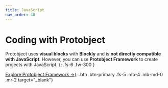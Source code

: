 ```yaml
---
title: JavaScript
nav_order: 40
---
```


# Coding with Protobject  

Protobject uses **visual blocks** with **Blockly** and is **not directly compatible with JavaScript**. However, you can use **Protobject Framework** to create projects with JavaScript.
{: .fs-6 .fw-300 }

[Explore Protobject Framework →](https://framework.protobject.com){: .btn .btn-primary .fs-5 .mb-4 .mb-md-0 .mr-2 target="_blank"}


